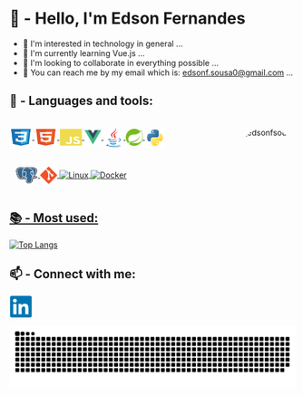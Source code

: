 # 👋 - Hello, I'm Edson Fernandes
- 👀 I'm interested in technology in general ...
- 🌱 I'm currently learning Vue.js ...
- 💞️ I'm looking to collaborate in everything possible ...
- 📧 You can reach me by my email which is: edsonf.sousa0@gmail.com ...

## 👾 - Languages and tools:

<div style="display: inline_block"><br>
  <a href="https://github.com/edsonfsousa">
  <img align="center" alt="CSS" height="30" width="40" src="https://raw.githubusercontent.com/devicons/devicon/master/icons/css3/css3-original.svg">
  <img align="center" alt="HTML" height="30" width="40" src="https://raw.githubusercontent.com/devicons/devicon/master/icons/html5/html5-original.svg">  
  <img align="center" alt="JavaScript" height="30" width="40" src="https://raw.githubusercontent.com/devicons/devicon/master/icons/javascript/javascript-plain.svg">
  <img align="center" alt="Vuejs" heigth="30" width="30" src="https://raw.githubusercontent.com/devicons/devicon/master/icons/vuejs/vuejs-original.svg">   
  <img align="center" alt="Java" heigth="30" width="35" src="https://raw.githubusercontent.com/devicons/devicon/master/icons/java/java-original.svg">
  <img align="center" alt="Spring" heigth="30" width="30" src="https://raw.githubusercontent.com/devicons/devicon/master/icons/spring/spring-original.svg">
  <img align="center" alt="Python" heigth="30" width="35" src="https://raw.githubusercontent.com/devicons/devicon/master/icons/python/python-original.svg">
  <img align="right" alt="edsonfsousa" height="190" style="border-radius:50px;" src="https://share-cdn.picrew.me/shareImg/org/202110/1300090_LzUcjYg7.png">
</div>
<br/>
    
<div style="display: inline_block; margin-left: 10px;"><br>
  <a href="https://github.com/edsonfsousa">
  <img align="center" alt="PoatgreSQL" height="30" width="40" src="https://raw.githubusercontent.com/devicons/devicon/master/icons/postgresql/postgresql-original.svg">
  <img align="center" alt="Git" heigth="30" width="30" src="https://raw.githubusercontent.com/devicons/devicon/master/icons/git/git-original.svg">  
  <img align="center" alt="Linux" heigth="30" width="35" src="https://cdn.jsdelivr.net/gh/devicons/devicon/icons/linux/linux-original.svg">
  <img align="center" alt="Docker" heigth="30" width="45" src="https://cdn.jsdelivr.net/gh/devicons/devicon/icons/docker/docker-original.svg">
</div>

<br/>

## 📚 - Most used:
[![Top Langs](https://github-readme-stats.vercel.app/api/top-langs/?username=edsonfsousa&langs_count=4&layout=compact&theme=dracula)](https://github.com/edsonfsousa)

## 📫 - Connect with me:
<a href="https://www.linkedin.com/in/edson-fernandes-de-sousa-5528ab201?lipi=urn%3Ali%3Apage%3Ad_flagship3_profile_view_base_contact_details%3BWjDHGIO6TtWzGKjZhE9qWA%3D%3D" target="_blank">
<img align="center" alt="edson-linkedin" heigth="30" width="40" src="https://raw.githubusercontent.com/devicons/devicon/master/icons/linkedin/linkedin-original.svg" style="max-width:100%">
</a>

![Snake animation](https://github.com/edsonfsousa/edsonfsousa/blob/output/github-contribution-grid-snake.svg)

